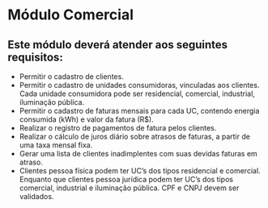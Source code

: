 # Módulo Comercial
## Este módulo deverá atender aos seguintes requisitos:
- Permitir o cadastro de clientes.
- Permitir o cadastro de unidades consumidoras, vinculadas aos clientes. Cada unidade consumidora pode ser residencial, comercial, industrial, iluminação pública.
- Permitir o cadastro de faturas mensais para cada UC, contendo energia consumida (kWh) e valor da fatura (R$).
- Realizar o registro de pagamentos de fatura pelos clientes.
- Realizar o cálculo de juros diário sobre atrasos de faturas, a partir de uma taxa mensal fixa.
- Gerar uma lista de clientes inadimplentes com suas devidas faturas em atraso.
- Clientes pessoa física podem ter UC’s dos tipos residencial e comercial. Enquanto que clientes pessoa jurídica podem ter UC’s dos tipos comercial, industrial e iluminação pública. CPF e CNPJ devem ser validados.

